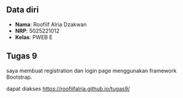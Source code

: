 
## Data diri
- **Nama**: Roofiif Alria Dzakwan
- **NRP**: 5025221012
- **Kelas**: PWEB E

## Tugas 9

saya membuat registration dan login page menggunakan framework Bootstrap.

dapat diakses
https://roofiifalria.github.io/tugas9/
